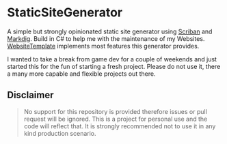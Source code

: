 # StaticSiteGenerator

A simple but strongly opinionated static site generator using [Scriban](https://github.com/scriban/scriban) and [Markdig](https://github.com/xoofx/markdig).
Build in C# to help me with the maintenance of my Websites.
[WebsiteTemplate](https://github.com/rjenz/WebsiteTemplate) implements most features this generator provides.

I wanted to take a break from game dev for a couple of weekends and just started this for the fun of starting a fresh project. Please do not use it, there a many more capable and flexible projects out there.

## Disclaimer

>No support for this repository is provided therefore issues or pull request will be ignored.
>This is a project for personal use and the code will reflect that.
>It is strongly recommended not to use it in any kind production scenario.